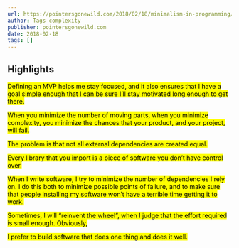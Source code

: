 ```yaml
---
url: https://pointersgonewild.com/2018/02/18/minimalism-in-programming/
author: Tags complexity
publisher: pointersgonewild.com
date: 2018-02-18
tags: []
---
```


## Highlights
<mark>Defining an MVP helps me stay focused, and it also ensures that I have a goal simple enough that I can be sure I’ll stay motivated long enough to get there.</mark>

<mark>When you minimize the number of moving parts, when you minimize complexity, you minimize the chances that your product, and your project, will fail.</mark>

<mark>The problem is that not all external dependencies are created equal.</mark>

<mark>Every library that you import is a piece of software you don’t have control over.</mark>

<mark>When I write software, I try to minimize the number of dependencies I rely on. I do this both to minimize possible points of failure, and to make sure that people installing my software won’t have a terrible time getting it to work.</mark>

<mark>Sometimes, I will “reinvent the wheel”, when I judge that the effort required is small enough. Obviously,</mark>

<mark>I prefer to build software that does one thing and does it well.</mark>

